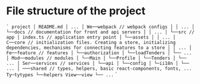 ﻿# File structure of the project

`` `
project
│ README.md
│ ...
│
We──webpack // webpack configs
│ │ ...
│
└──docs // documentation for front and api servers
│ │ ...
│
└──src // app
   │ index.ts // application entry point
   │
   └──assets
   │ │ ...
   │
   C──core // initialization files. Creating a store, initializing dependencies, mechanisms for connecting features to a store
   │ │ ...
   │
   Fe──feature // features
   │ └──authorization
   │ └──loadTenders
   │ └── ...
   │
   Mod──modules // modules
   │ └──Main
   │ └──Profile
   │ └──Tenders
   │ └── ...
   │
   Ser──services // services
   │ └──api
   │ └──config
   │ └─ii18n
   │ └── ...
   │
   ───shared // types, helpers, basic react-components, fonts, ...
      Ty─tytypes
      └──helpers
      View──view
      └── ...
`` `